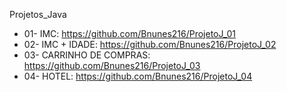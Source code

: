 Projetos_Java
- 01- IMC: https://github.com/Bnunes216/ProjetoJ_01
- 02- IMC + IDADE: https://github.com/Bnunes216/ProjetoJ_02
- 03- CARRINHO DE COMPRAS: https://github.com/Bnunes216/ProjetoJ_03
- 04- HOTEL: https://github.com/Bnunes216/ProjetoJ_04
